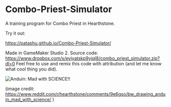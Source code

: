 # Combo-Priest-Simulator
A training program for Combo Priest in Hearthstone.

Try it out:

https://patashu.github.io/Combo-Priest-Simulator/

Made in GameMaker Studio 2. Source code: https://www.dropbox.com/s/eyiyatskp9yjql8/combo_priest_simulator.zip?dl=0 Feel free to use and remix this code with attribution (and let me know what cool thing you did).

![Anduin: Mad with SCIENCE!!](https://i.imgur.com/dhlJCBU.jpg)

(image credit: https://www.reddit.com/r/hearthstone/comments/9e6gso/bw_drawing_anduin_mad_with_science/ )
